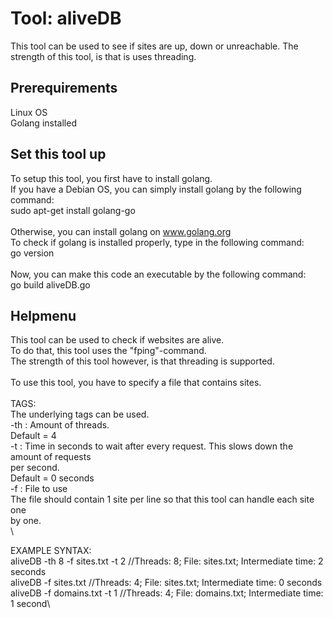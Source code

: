 # Tool: aliveDB
This tool can be used to see if sites are up, down or unreachable.
The strength of this tool, is that is uses threading.


## Prerequirements
Linux OS\
Golang installed


## Set this tool up
To setup this tool, you first have to install golang. \
If you have a Debian OS, you can simply install golang by the following command:\
  sudo apt-get install golang-go\
  \
Otherwise, you can install golang on www.golang.org
\
To check if golang is installed properly, type in the following command:\
  go version\
\
Now, you can make this code an executable by the following command:\
  go build aliveDB.go

## Helpmenu
This tool can be used to check if websites are alive. \
To do that, this tool uses the "fping"-command.\
The strength of this tool however, is that threading is supported.\
\
To use this tool, you have to specify a file that contains sites. \
\
TAGS:\
The underlying tags can be used.\
	-th	: Amount of threads. \
		  Default = 4\
	-t	: Time in seconds to wait after every request. This slows down the amount of requests\
		  per second.\
		  Default = 0 seconds\
	-f	: File to use\
		  The file should contain 1 site per line so that this tool can handle each site one\
		  by one.\
\

EXAMPLE SYNTAX:\
	aliveDB -th 8 -f sites.txt -t 2	  //Threads: 8; File: sites.txt; Intermediate time: 2 seconds\
	aliveDB -f sites.txt		  //Threads: 4; File: sites.txt; Intermediate time: 0 seconds\
	aliveDB -f domains.txt -t 1	  //Threads: 4; File: domains.txt; Intermediate time: 1 second\
